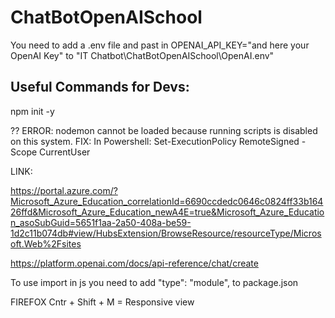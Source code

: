# ChatBotOpenAISchool

You need to add a .env file and past in 
OPENAI_API_KEY="and here your OpenAI Key" to  "IT Chatbot\ChatBotOpenAISchool\OpenAI\.env"


## Useful Commands for Devs:
npm init -y

?? ERROR: nodemon cannot be loaded because running scripts is disabled on this system.
FIX: In Powershell:	Set-ExecutionPolicy RemoteSigned -Scope CurrentUser



LINK:

https://portal.azure.com/?Microsoft_Azure_Education_correlationId=6690ccdedc0646c0824ff33b16426ffd&Microsoft_Azure_Education_newA4E=true&Microsoft_Azure_Education_asoSubGuid=5651f1aa-2a50-408a-be59-1d2c11b074db#view/HubsExtension/BrowseResource/resourceType/Microsoft.Web%2Fsites


https://platform.openai.com/docs/api-reference/chat/create




To use import in js you need to add   "type": "module", to package.json



FIREFOX Cntr + Shift + M = Responsive view